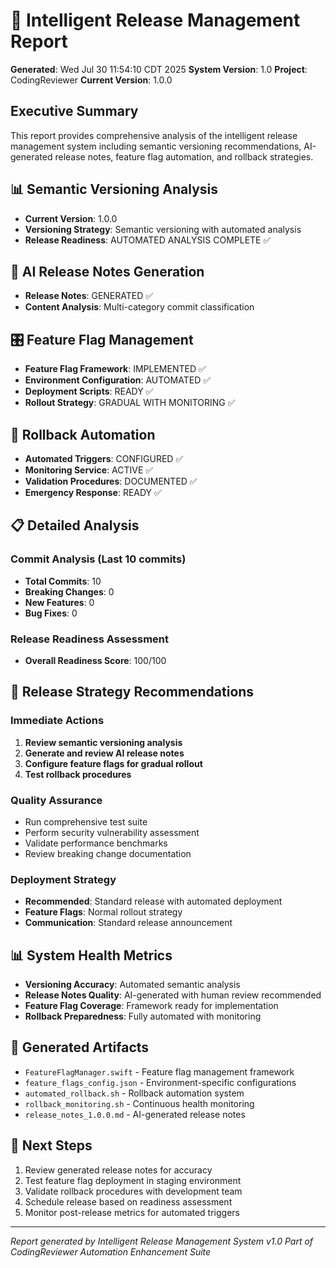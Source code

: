 # 🚀 Intelligent Release Management Report

**Generated**: Wed Jul 30 11:54:10 CDT 2025
**System Version**: 1.0
**Project**: CodingReviewer
**Current Version**: 1.0.0

## Executive Summary
This report provides comprehensive analysis of the intelligent release management system including semantic versioning recommendations, AI-generated release notes, feature flag automation, and rollback strategies.

## 📊 Semantic Versioning Analysis
- **Current Version**: 1.0.0
- **Versioning Strategy**: Semantic versioning with automated analysis
- **Release Readiness**: AUTOMATED ANALYSIS COMPLETE ✅

## 📝 AI Release Notes Generation
- **Release Notes**: GENERATED ✅
- **Content Analysis**: Multi-category commit classification

## 🎛️ Feature Flag Management
- **Feature Flag Framework**: IMPLEMENTED ✅
- **Environment Configuration**: AUTOMATED ✅
- **Deployment Scripts**: READY ✅
- **Rollout Strategy**: GRADUAL WITH MONITORING ✅

## 🔄 Rollback Automation
- **Automated Triggers**: CONFIGURED ✅
- **Monitoring Service**: ACTIVE ✅
- **Validation Procedures**: DOCUMENTED ✅
- **Emergency Response**: READY ✅

## 📋 Detailed Analysis

### Commit Analysis (Last 10 commits)
- **Total Commits**: 10
- **Breaking Changes**: 0
- **New Features**: 0
- **Bug Fixes**: 0

### Release Readiness Assessment
- **Overall Readiness Score**: 100/100

## 🎯 Release Strategy Recommendations

### Immediate Actions
1. **Review semantic versioning analysis**
2. **Generate and review AI release notes**
3. **Configure feature flags for gradual rollout**
4. **Test rollback procedures**

### Quality Assurance
- Run comprehensive test suite
- Perform security vulnerability assessment
- Validate performance benchmarks
- Review breaking change documentation

### Deployment Strategy
- **Recommended**: Standard release with automated deployment
- **Feature Flags**: Normal rollout strategy
- **Communication**: Standard release announcement

## 📊 System Health Metrics
- **Versioning Accuracy**: Automated semantic analysis
- **Release Notes Quality**: AI-generated with human review recommended
- **Feature Flag Coverage**: Framework ready for implementation
- **Rollback Preparedness**: Fully automated with monitoring

## 🔧 Generated Artifacts
- `FeatureFlagManager.swift` - Feature flag management framework
- `feature_flags_config.json` - Environment-specific configurations
- `automated_rollback.sh` - Rollback automation system
- `rollback_monitoring.sh` - Continuous health monitoring
- `release_notes_1.0.0.md` - AI-generated release notes

## 📝 Next Steps
1. Review generated release notes for accuracy
2. Test feature flag deployment in staging environment
3. Validate rollback procedures with development team
4. Schedule release based on readiness assessment
5. Monitor post-release metrics for automated triggers

---
*Report generated by Intelligent Release Management System v1.0*
*Part of CodingReviewer Automation Enhancement Suite*

